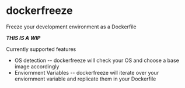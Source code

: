 # dockerfreeze
Freeze your development environment as a Dockerfile


***THIS IS A WIP***

Currently supported features

* OS detection -- dockerfreeze will check your OS and choose a base image accordingly
* Enviornment Variables -- dockerfreeze will iterate over your enviornment variable and replicate them in your Dockerfile
